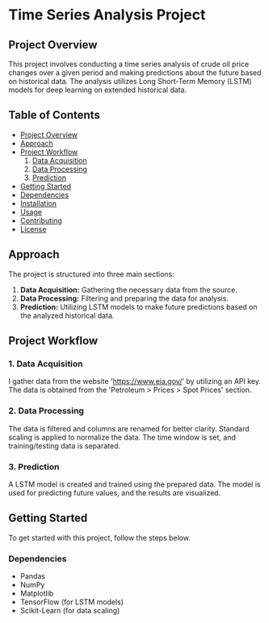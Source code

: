 # Time Series Analysis Project

## Project Overview

This project involves conducting a time series analysis of crude oil price changes over a given period and making predictions about the future based on historical data. The analysis utilizes Long Short-Term Memory (LSTM) models for deep learning on extended historical data.

## Table of Contents

- [Project Overview](#project-overview)
- [Approach](#approach)
- [Project Workflow](#project-workflow)
  1. [Data Acquisition](#1-data-acquisition)
  2. [Data Processing](#2-data-processing)
  3. [Prediction](#3-prediction)
- [Getting Started](#getting-started)
- [Dependencies](#dependencies)
- [Installation](#installation)
- [Usage](#usage)
- [Contributing](#contributing)
- [License](#license)

## Approach

The project is structured into three main sections:

1. **Data Acquisition:** Gathering the necessary data from the source.
2. **Data Processing:** Filtering and preparing the data for analysis.
3. **Prediction:** Utilizing LSTM models to make future predictions based on the analyzed historical data.

## Project Workflow

### 1. Data Acquisition

I gather data from the website 'https://www.eia.gov/' by utilizing an API key. The data is obtained from the 'Petroleum > Prices > Spot Prices' section.

### 2. Data Processing

The data is filtered and columns are renamed for better clarity. Standard scaling is applied to normalize the data. The time window is set, and training/testing data is separated.

### 3. Prediction

A LSTM model is created and trained using the prepared data. The model is used for predicting future values, and the results are visualized.

## Getting Started

To get started with this project, follow the steps below.

### Dependencies

- Pandas
- NumPy
- Matplotlib
- TensorFlow (for LSTM models)
- Scikit-Learn (for data scaling)
